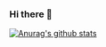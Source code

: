 ### Hi there 👋

<!--
**ClaudioBotelhOSB/ClaudioBotelhOSB** is a ✨ _special_ ✨ repository because its `README.md` (this file) appears on your GitHub profile.

Here are some ideas to get you started:

- 🔭 I’m currently working on ...
- 🌱 I’m currently learning ...
- 👯 I’m looking to collaborate on ...
- 🤔 I’m looking for help with ...
- 💬 Ask me about ...
- 📫 How to reach me: ...
- 😄 Pronouns: ...
- ⚡ Fun fact: ...
-->

[![Anurag's github stats](https://github-readme-stats.vercel.app/api?username=ClaudioBotelhOSB&include_all_commits=true&show_icons=true&hide=stars,prs,issues,contribs&hide_border=true&hide_rank=true&hide_title=true)](https://github.com/anuraghazra/github-readme-stats)
